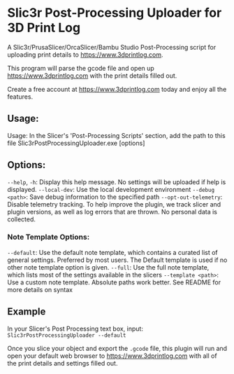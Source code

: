 # Slic3r Post-Processing Uploader for 3D Print Log

A Slic3r/PrusaSlicer/OrcaSlicer/Bambu Studio Post-Processing script for uploading print details to https://www.3dprintlog.com.

This program will parse the gcode file and open up https://www.3dprintlog.com with the print details filled out.

Create a free account at https://www.3dprintlog.com today and enjoy all the features.

## Usage:

Usage: In the Slicer's 'Post-Processing Scripts' section, add the path to this file
Slic3rPostProcessingUploader.exe [options]

## Options:

`--help`, `-h`: Display this help message. No settings will be uploaded if help is displayed.
`--local-dev`: Use the local development environment
`--debug <path>`: Save debug information to the specified path
`--opt-out-telemetry`: Disable telemetry tracking. To help improve the plugin, we track slicer and plugin versions, as well as log errors that are thrown. No personal data is collected.

### Note Template Options:

`--default`: Use the default note template, which contains a curated list of general settings. Preferred by most users. The Default template is used if no other note template option is given.
`--full`: Use the full note template, which lists most of the settings available in the slicers
`--template <path>`: Use a custom note template. Absolute paths work better. See README for more details on syntax

## Example

In your Slicer's Post Processing text box, input:
`Slic3rPostProcessingUploader --default`

Once you slice your object and export the `.gcode` file, this plugin will run and open your default web browser to https://www.3dprintlog.com with all of the print details and settings filled out.
